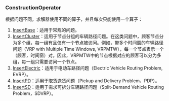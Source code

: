 ### ConstructionOperator

根据问题不同，求解器使用不同的算子，并且每次只能使用一个算子：

1. [InsertBase](InsertBase.md)：适用于常规的问题。
2. [InsertCluster](InsertCluster.md)：适用于节点分组的车辆路径问题。在这类问题中，顾客节点分为多个组，每一组有且仅有一个节点被访问。例如，带多个时间窗的车辆路径问题（VRP with Multiple Time Windows, VRPMTW），每一个节点表示一个（顾客，时间窗）对。因此，VRPMTW中的节点根据对应的顾客可以分为多组，每一组只需要访问一个节点。
3. [InsertElectric](InsertElectric.md)：适用于电动车路径问题（Electric Vehicle Routing Problem, EVRP）。
4. [InsertPD](InsertPD.md)：适用于取货送货问题（Pickup and Delivery Problem，PDP）。
5. [InsertSD](InsertSD.md)：适用于需求可拆分车辆路径问题（Split-Demand Vehicle Routing Problem，SDVRP）。
